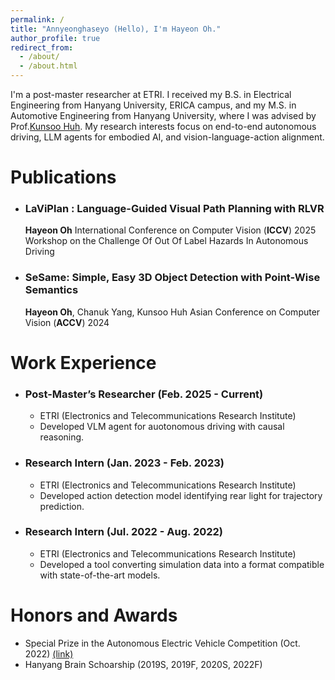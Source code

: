```yaml
---
permalink: /
title: "Annyeonghaseyo (Hello), I'm Hayeon Oh."
author_profile: true
redirect_from: 
  - /about/
  - /about.html
---
```

I'm a post-master researcher at ETRI. I received my B.S. in Electrical Engineering from Hanyang University, ERICA campus, and my M.S. in Automotive Engineering from Hanyang University, where I was advised by Prof.[Kunsoo Huh](https://archi.hanyang.ac.kr/src/lab_mmc.php). My research interests focus on end-to-end autonomous driving, LLM agents for embodied AI, and vision-language-action alignment.

# Publications

- ### LaViPlan : Language-Guided Visual Path Planning with RLVR

  **Hayeon Oh**
  International Conference on Computer Vision (**ICCV**) 2025 Workshop on the Challenge Of Out Of Label Hazards In Autonomous Driving
- ### SeSame: Simple, Easy 3D Object Detection with Point-Wise Semantics

  **Hayeon Oh**, Chanuk Yang, Kunsoo Huh
  Asian Conference on Computer Vision (**ACCV**) 2024

# Work Experience

- ### Post-Master’s Researcher (Feb. 2025 - Current)

  - ETRI (Electronics and Telecommunications Research Institute)
  - Developed VLM agent for auotonomous driving with causal reasoning.
- ### Research Intern (Jan. 2023 - Feb. 2023)

  - ETRI (Electronics and Telecommunications Research Institute)
  - Developed action detection model identifying rear light for trajectory prediction.
- ### Research Intern (Jul. 2022 - Aug. 2022)

  - ETRI (Electronics and Telecommunications Research Institute)
  - Developed a tool converting simulation data into a format compatible with state-of-the-art models.


# Honors and Awards

- Special Prize in the Autonomous Electric Vehicle Competition (Oct. 2022) [(link)](https://www.motorgraph.com/news/articleView.html?idxno=30990)
- Hanyang Brain Schoarship (2019S, 2019F, 2020S, 2022F)
